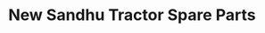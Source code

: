 ---
title: "New Sandhu Tractor Spare Parts"
url: /valtoha/new-sandhu-tractor-spare-parts/
shop: Lebensmittel
---